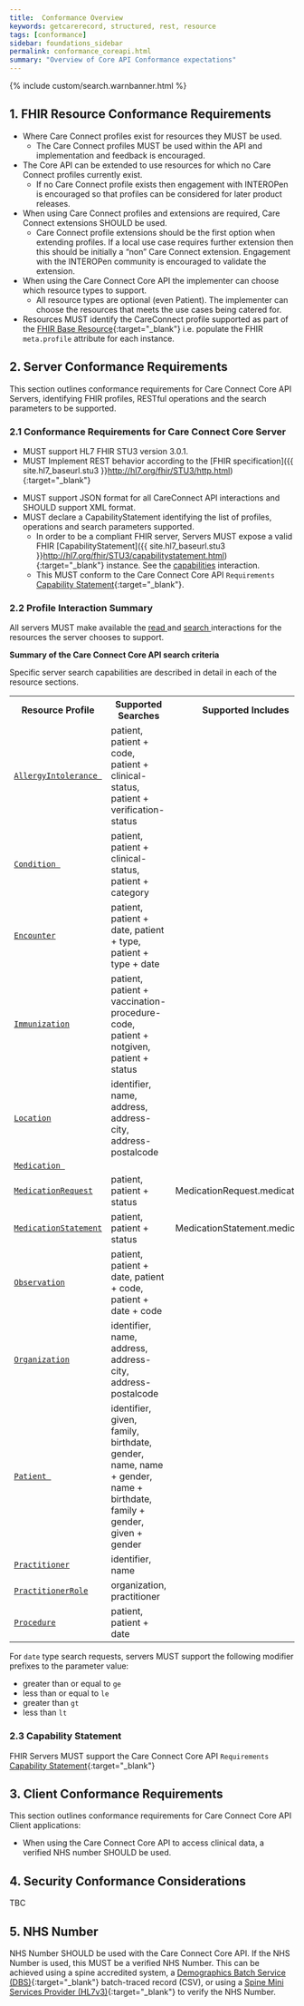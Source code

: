 ```yaml
---
title:  Conformance Overview
keywords: getcarerecord, structured, rest, resource
tags: [conformance]
sidebar: foundations_sidebar
permalink: conformance_coreapi.html
summary: "Overview of Core API Conformance expectations"
---
```


{% include custom/search.warnbanner.html %}

<!-- include custom/api_overview.svg -->

<!--## 1. Pre-Requisites for FHIR Servers ##-->


## 1. FHIR Resource Conformance Requirements ##

- Where Care Connect profiles exist for resources they MUST be used. 
  - The Care Connect profiles MUST be used within the API and implementation and feedback is encouraged.
- The Core API can be extended to use resources for which no Care Connect profiles currently exist.
  - If no Care Connect profile exists then engagement with INTEROPen is encouraged so that profiles can be considered for later product releases.
- When using Care Connect profiles and extensions are required, Care Connect extensions SHOULD be used.
  - Care Connect profile extensions should be the first option when extending profiles. If a local use case requires further extension then this should be initially a “non” Care Connect extension. Engagement with the INTEROPen community is encouraged to validate the extension.
- When using the Care Connect Core API the implementer can choose which resource types to support.
  - All resource types are optional (even Patient). The implementer can choose the resources that meets the use cases being catered for.
- Resources MUST identify the CareConnect profile supported as part of the [FHIR Base Resource](https://hl7.org/fhir/STU3/resource-definitions.html#Resource.meta){:target="_blank"} i.e. populate the FHIR `meta.profile` attribute for each instance.


## 2. Server Conformance Requirements ##

<!-- ## 1. Care Connect Core API Server Conformance Requirements ## -->

This section outlines conformance requirements for Care Connect Core API Servers<!--and Client applications-->, identifying FHIR profiles, RESTful operations and the search parameters to be supported. 

<!--
Note: The individual Care Connect Core profiles identify the structural constraints, terminology bindings and invariants, however, implementers must refer to the conformance requirements for details on the RESTful operations, specific profiles and the search parameters applicable to each of the US Core actors.
-->

### 2.1 Conformance Requirements for Care Connect Core Server ###

- MUST support HL7 FHIR STU3 version 3.0.1.
- MUST Implement REST behavior according to the [FHIR specification]({{ site.hl7_baseurl.stu3 }}http://hl7.org/fhir/STU3/http.html){:target="_blank"}
<!-- Resources MUST identify the CareConnect profile supported as part of the [FHIR Base Resource](https://hl7.org/fhir/STU3/resource-definitions.html#Resource.meta){:target="_blank"} i.e. populate the FHIR `meta.profile` attribute for each instance. -->
- MUST support JSON format for all CareConnect API interactions and SHOULD support XML format.
- MUST declare a CapabilityStatement identifying the list of profiles, operations and search parameters supported.
  - In order to be a compliant FHIR server, Servers <!--client systems--> MUST expose a valid FHIR [CapabilityStatement]({{ site.hl7_baseurl.stu3 }}http://hl7.org/fhir/STU3/capabilitystatement.html){:target="_blank"} instance. See the [capabilities](api_foundation_capability.html) interaction.
  - This MUST conform to the Care Connect Core API `Requirements` [Capability Statement](examples/CareConnect-Core-ServerRequirements-CapabilityStatement-1v0.3.xml){:target="_blank"}.

<!--  with the See also the Care Connect [Core API CapabilityStatement Requirements](api_foundation_capability.html) profile. -->
<!-- 
- MUST support the CareConnect Patient resource profile.
- MUST support at least one additional resource profile from the list of CareConnect Profiles
- MUST support XML **or** JSON formats for all CareConnect API interactions and SHOULD support both formats.
 MUST Implement REST behavior according to the [FHIR specification]({{ site.hl7_baseurl.stu3 }}http.html){:target="_blank"}
-->



<!--
### 1.2 FHIR Conformance ###

SHALL declare a Conformance identifying the list of profiles, operations, search parameter supported.

In order to be a compliant FHIR server, client systems need to expose a valid FHIR [Capability]({{ site.hl7_baseurl.stu3 }}capabilitystatement.html){:target="_blank"} profile. See also [Care Connect API FHIR Capability profile](api_foundation_capability.html).
-->


### 2.2 Profile Interaction Summary ###

All servers MUST make available the <a href="http://hl7.org/fhir/STU3/http.html#read">read </a> and <a href="http://hl7.org/fhir/STU3/http.html#search">search </a> interactions for the resources the server chooses to support.

<!--
All servers SHOULD make available the <a href="http://hl7.org/fhir/STU3/http.html#vread">vread </a> and <a href="http://hl7.org/fhir/STU3/http.html#history-instance">history-instance </a> interactions for the resources the server chooses to support.-->


<b>Summary of the Care Connect Core API search criteria</b>

Specific server search capabilities are described in detail in each of the resource sections.




<table style="min-width:100%;width:100%">
<tr id="clinical">
	<th style="width:10%;">Resource Profile</th>
    <th style="width:70%;">Supported Searches</th>
    <th style="width:20%;">Supported Includes</th>
</tr>
<tr>
    <td><code class="highlighter-rouge"><a href="api_clinical_allergyintolerance.html">AllergyIntolerance </a></code></td>
    <td>patient, patient + code, patient + clinical-status, patient + verification-status</td>
    <td></td>
</tr>
<tr>
    <td><code class="highlighter-rouge"><a href="api_clinical_condition.html">Condition </a></code></td>
    <td>patient, patient + clinical-status, patient + category</td>
    <td></td>
</tr>
<tr>
  <td><code class="highlighter-rouge"><a href="api_management_encounter.html">Encounter</a></code></td>
    <td>patient, patient + date, patient + type, patient + type + date</td>
    <td></td>
</tr>
<tr>
	<td><code class="highlighter-rouge"><a href="api_medication_immunization.html">Immunization</a></code></td>
    <td>patient, patient + vaccination-procedure-code, patient + notgiven, patient + status</td>
    <td></td>
</tr>
<tr>
    <td><code class="highlighter-rouge"><a href="api_entity_location.html">Location</a></code></td>
    <td>identifier, name, address, address-city, address-postalcode</td>
    <td></td>
</tr>
<tr>
    <td><code class="highlighter-rouge"><a href="api_medication_medication.html">Medication </a></code></td>
    <td></td>
    <td></td>
</tr>
<tr>
  <td><code class="highlighter-rouge"><a href="api_medication_medicationrequest">MedicationRequest</a></code></td>
    <td>patient, patient + status</td>
    <td>MedicationRequest.medication</td>
</tr>
<tr>
	<td><code class="highlighter-rouge"><a href="api_medication_medicationstatement">MedicationStatement</a></code></td>
    <td>patient, patient + status</td>
    <td>MedicationStatement.medication</td>
</tr>
<tr>
	<td><code class="highlighter-rouge"><a href="api_diagnostics_observation.html">Observation</a></code></td>
    <td>patient, patient + date, patient + code, patient + date + code</td>
    <td></td>
</tr>
<tr>
    <td><code class="highlighter-rouge"><a href="api_entity_organization.html">Organization</a></code></td>
     <td>identifier, name, address, address-city, address-postalcode</td>
    <td></td>
</tr>
<tr>
    <td><code class="highlighter-rouge"><a href="api_entity_patient.html">Patient </a></code></td>
    <td>identifier, given, family, birthdate, gender, name, name + gender, name + birthdate, family + gender, given + gender</td>
    <td></td>
</tr>
<tr>
  <td><code class="highlighter-rouge"><a href="api_entity_practitioner.html">Practitioner</a></code></td>
    <td>identifier, name</td>
    <td></td>
</tr>
<tr>
	<td><code class="highlighter-rouge"><a href="api_entity_practitioner_role.html">PractitionerRole</a></code></td>
    <td>organization, practitioner</td>
    <td></td>
</tr>
<tr>
	<td><code class="highlighter-rouge"><a href="api_clinical_procedure.html">Procedure</a></code></td>
    <td>patient, patient + date</td>
    <td></td>
</tr>
</table>

For `date` type search requests, servers MUST support the following modifier prefixes to the parameter value:
- greater than or equal to `ge`
- less than or equal to `le`
- greater than `gt`
- less than `lt`

### 2.3 Capability Statement ###

FHIR Servers MUST support the Care Connect Core API `Requirements` [Capability Statement](examples/CareConnect-Core-ServerRequirements-CapabilityStatement-1v0.3.xml){:target="_blank"}

<!--[Demographics Batch Service (DBS)](CareConnect-ServerRequirements-CapabilityStatement-1){:target="_blank"}-->

## 3. Client Conformance Requirements ##

<!-- ## 2. Care Connect Core API Client Conformance Requirements ## -->

This section outlines conformance requirements for Care Connect Core API <!--Servers and --> Client applications: 

- When using the Care Connect Core API to access clinical data, a verified NHS number SHOULD be used.


## 4. Security Conformance Considerations ##

TBC


<!-- ### 1.4 NHS Number ### -->

## 5. NHS Number ##

NHS Number SHOULD be used with the Care Connect Core API. If the NHS Number is used, this MUST be a verified NHS Number. This can be achieved using a spine accredited system, a [Demographics Batch Service (DBS)](https://developer.nhs.uk/library/systems/demographic-batch-service-dbs/){:target="_blank"} batch-traced record (CSV), or using a [Spine Mini Services Provider (HL7v3)](https://nhsconnect.github.io/spine-smsp/){:target="_blank"} to verify the NHS Number.
<!-- 
 MUST be used with the Care Connect Core API. This can be achieved using a spine accredited system, a [Demographics Batch Service (DBS)](https://developer.nhs.uk/library/systems/demographic-batch-service-dbs/){:target="_blank"} batch-traced record (CSV), or using a [Spine Mini Services Provider (HL7v3)](https://nhsconnect.github.io/spine-smsp/){:target="_blank"} to verify the NHS Number.
-->


<!-- include custom/contribute.html content="Get in touch with us to improve the Prerequisites." -->


<!--
## 2. Resource API Structure ##
The FHIR Care Connect profile API's described in the Explore section of this implementation guide have been structured consistently in the following way:
- `0.` References
- `1.` Read
- `2.` Search Parameters
- `3.` Example

### 2.1 Resource API Structure Details ###

<table style="min-width:100%;width:100%">
<tr id="clinical">
<th style="width:20%;">General</th>
<th style="width:80%;">Description </th>
</tr>
<tr>
<td>0. References</td>
<td>Links to other parts of the implementation guide which might help with context and understanding the API's described</td>
</tr>
<tr>
<td>1. Read</td>
<td>A description of how to get the API</td>
</tr>
<tr>
<td>2. Search Parameters</td>
<td>List of search parameters for the profile being described, including any tips for searching. This section shows examples of how to search using the provided search parameters</td>
</tr>
<tr>
<td>3. Example</td>
<td>Description of of the Request & Response headers, example of how to search on a server and the expected response body as an example</td>
</tr>
</table>

## 3. Resource API's ##
This section looks at the Care Connect profile API's covered within this implementation guide.


<table style="min-width:100%;width:100%">
<tr id="clinical">
<th style="width:33%;">Clinical</th>
<th style="width:33%;">&nbsp;</th>
<th style="width:33%;">&nbsp;</th>
</tr>
<tr id="clinicald">
<th>Summary</th>
<th>Diagnostics</th>
<th>Medications</th>
</tr>
<tr>
<td><a href="api_clinical_allergyintolerance.html">AllergyIntolerance</a></td>
<td><a href="api_diagnostics_observation.html">Observation</a></td>
<td><a href="api_medication_medication.html">Medication</a></td>
</tr>
<tr>
<td><a href="api_clinical_condition.html">Condition</a> (Problem)</td>
<td>&nbsp;</td>
<td><a href="api_medication_medicationorder.html">MedicationOrder</a></td>
</tr>
<tr>
<td><a href="api_clinical_procedure.html">Procedure</a></td>
<td>&nbsp;</td>
<td><a href="api_medication_medicationstatement.html">MedicationStatement</a></td>
</tr>
<tr>
<td>&nbsp;</td>
<td>&nbsp;</td>
<td><a href="api_medication_immunization.html">Immunization</a></td>
</tr>
</table>

<table style="min-width:100%;width:100%">
<tr id="base">
<th style="width:33%;">Base</th>
<th style="width:33%;">&nbsp;</th>
<th style="width:33%;">&nbsp;</th>
</tr>
<tr id="based">
<th>Individuals</th>
<th>Entities</th>
<th>Management</th>
</tr>
<tr>
<td><a href="api_entity_patient.html">Patient</a></td>
<td><a href="api_entity_organisation.html">Organization</a></td>
<td><a href="api_management_encounter.html">Encounter</a></td><td></td>
</tr>
<tr>
<td><a href="api_entity_practitioner.html">Practitioner</a></td>
<td><a href="api_entity_location.html">Location</a></td>
<td>&nbsp;</td>
</tr>
<tr>
<td><a href="api_entity_practitioner_role.html">PractitionerRole</a></td>
<td>&nbsp;</td>
<td>&nbsp;</td>
</tr>
</table>


<table style="min-width:100%;width:100%">
<tr id="conformance">
<th style="width:33%;">Foundation</th>
<th style="width:33%;"></th>
<th style="width:33%;"></th>
</tr>
<tr id="conformanced">
<th>Capability</th>
<th></th>
<th>&nbsp;</th>
</tr>
<tr>
<td><a href="api_foundation_capability.html">Capability Statement</a></td>
<td></td>
<td>&nbsp;</td>
</tr>
<tr>
<td></td>
<td></td>
<td>&nbsp;</td>
</tr>
</table>
-->